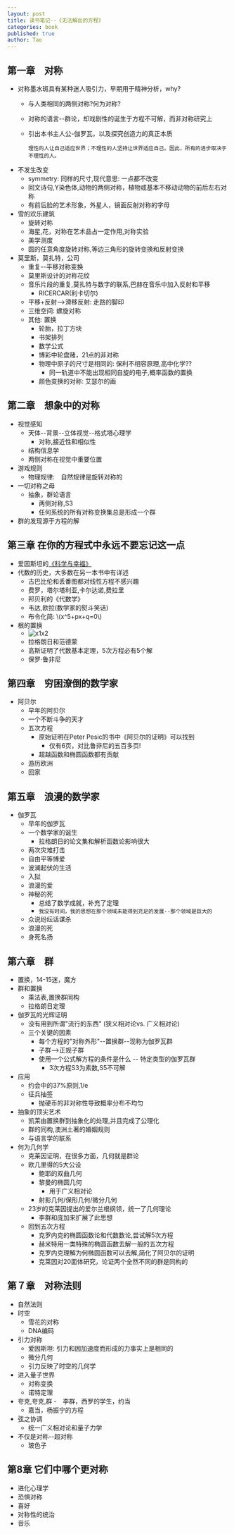 ```yaml
---
layout: post
title: 读书笔记--《无法解出的方程》
categories: book
published: true
author: Tao
---
```



## 第一章　对称
- 对称墨水斑具有某种迷人吸引力，早期用于精神分析，why?
  - 与人类相同的两侧对称?何为对称?
  - 对称的语言--群论，却戏剧性的诞生于方程不可解，而非对称研究上
  - 引出本书主人公-伽罗瓦，以及探究创造力的真正本质

    ```
    理性的人让自己适应世界；不理性的人坚持让世界适应自己。因此，所有的进步取决于不理性的人。
    ```
- 不发生改变
  - symmetry: 同样的尺寸,现代意思: 一点都不改变
  - 回文诗句,Y染色体,动物的两侧对称，植物或基本不移动动物的前后左右对称
  - 有前后脸的艺术形象，外星人，镜面反射对称的字母
- 雪的欢乐建筑
  - 旋转对称
  - 海星,花，对称在艺术品占一定作用,对称实验
  - 美学测度
  - 圆的任意角度旋转对称,等边三角形的旋转变换和反射变换
- 莫里斯，莫扎特，公司
  - 重复--平移对称变换
  - 莫里斯设计的对称花纹
  - 音乐片段的重复,莫扎特与数字的联系,巴赫在音乐中加入反射和平移
    - RICERCAR(利卡切尔) 
  - 平移+反射-->滑移反射: 走路的脚印
  - 三维空间: 螺旋对称
  - 其他: 置换
    - 轮胎，拉丁方块
    - 书架排列
    - 数学公式
    - 博彩中轮盘赌，21点的非对称
    - 物理中原子的尺寸是相同的: 保利不相容原理,高中化学??
      - 同一轨道中不能出现相同自旋的电子,概率函数的置换
    - 颜色变换的对称: 艾瑟尔的画

## 第二章　想象中的对称
- 视觉感知
  - 天体--背景--立体视觉--格式塔心理学
    - 对称,接近性和相似性
  - 结构信息学
  - 两侧对称在视觉中重要位置
- 游戏规则
  - 物理规律:　自然规律是旋转对称的
- 一切对称之母
  - 抽象，群论语言
    - 两侧对称,S3
    - 任何系统的所有对称变换集总是形成一个群
- 群的发现源于方程的解

## 第三章 在你的方程式中永远不要忘记这一点
- 爱因斯坦的[《科学与幸福》](https://freewechat.com/a/MzI2NDE0NTg4Nw==/2650472446/1/)
- 代数的历史，大多数在另一本书中有详述
  - 古巴比伦和丢番图都对线性方程不感兴趣
  - 费罗，塔尔塔利亚,卡尔达诺,费拉里
  - 邦贝利的《代数学》
  - 韦达,欧拉(数学家的熨斗笑话)
  - 布令化简: \\(x^5+px+q=0\\)
- 根的置换
  - ![x1x2](x1x2.png)
  - 拉格朗日和范德蒙
  - 高斯证明了代数基本定理，5次方程必有5个解
  - 保罗·鲁非尼

## 第四章　穷困潦倒的数学家
- 阿贝尔
  - 早年的阿贝尔
  - 一个不断斗争的天才
  - 五次方程
    - 原始证明在Peter Pesic的书中《阿贝尔的证明》可以找到
      - 仅有6页，对比鲁非尼的五百多页!
    - 超越函数和椭圆函数都有贡献
  - 游历欧洲
  - 回家

## 第五章　浪漫的数学家
- 伽罗瓦
  - 早年的伽罗瓦
  - 一个数学家的诞生
    - 拉格朗日的论文集和解析函数论影响很大
  - 两次灾难打击
  - 自由平等博爱
  - 波澜起伏的生活
  - 入狱
  - 浪漫的爱
  - 神秘的死
    - 总结了数学成就，补充了定理
    - `我没有时间，我的思想在那个领域未能得到充足的发展--那个领域是巨大的`
  - 众说纷纭话谋杀
  - 浪漫的死
  - 身死名扬

## 第六章　群
- 置换，14-15迷，魔方
- 群和置换
  - 乘法表,置换群同构
  - 拉格朗日定理
- 伽罗瓦的光辉证明
  - 没有用到所谓"流行的东西" (狭义相对论vs. 广义相对论)
  - 三个关键的因素
    - 每个方程的"对称外形"--置换群--现称为伽罗瓦群
    - 子群-->正规子群
    - 使用一个公式解方程的条件是什么 -- 特定类型的伽罗瓦群
      - 3次方程S3为素数,S5不可解
- 应用
  - 约会中的37%原则,1/e
  - 征兵抽签
    - 抛硬币的非对称性导致概率分布不均匀
- 抽象的顶尖艺术
  - 凯莱由置换群到抽象化的处理,并且完成了公理化
  - 群的同构,澳洲土著的婚姻规则
  - 与语言学的联系
- 何为几何学
  - 克莱因证明，在很多方面，几何就是群论
  - 欧几里得的5大公设
    - 鲍耶的双曲几何
    - 黎曼的椭圆几何
      - 用于广义相对论
    - 射影几何/保形几何/微分几何
  - 23岁的克莱因提出的爱尔兰根纲领，统一了几何理论
    - 李群和庞加来扩展了此思想
  - 回到五次方程
    - 克罗内克的椭圆函数论和代数数论,尝试解5次方程
    - 赫米特用一类特殊的椭圆函数去解一般的五次方程
    - 克罗内克理解为何椭圆函数可以去解,简化了阿贝尔的证明
    - 克莱因对20面体研究，论证两个全然不同的群是同构的

## 第７章　对称法则
- 自然法则
- 时空
  - 雪花的对称
  - DNA编码
- 引力对称
  - 爱因斯坦: 引力和因加速度而形成的力事实上是相同的
  - 微分几何
  - 引力反映了时空的几何学
- 进入量子世界
  - 对称变换
  - 诺特定理
- 夸克,夸克,群
  -　李群，西罗的学生，约当
  - 嘉当，杨振宁的方程
- 弦之协调
  - 统一广义相对论和量子力学
- 不仅是对称--超对称
  - 玻色子

## 第8章 它们中哪个更对称
- 进化心理学
- 恐惧对称
- 喜好
- 对称性的统治
- 音乐
